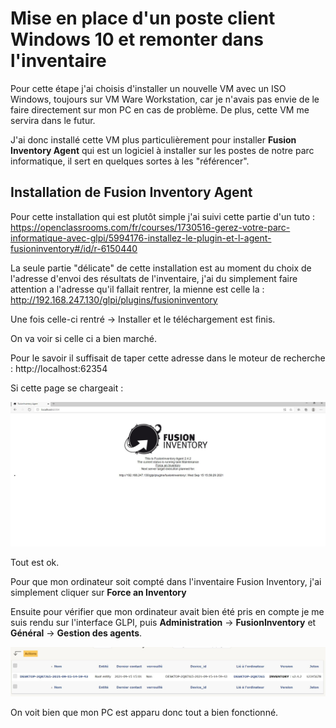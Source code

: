 # Mise en place d'un poste client Windows 10 et remonter dans l'inventaire

Pour cette étape j'ai choisis d'installer un nouvelle VM avec un ISO Windows, toujours sur VM Ware Workstation, car je n'avais pas envie de le faire directement sur mon PC en cas de problème. De plus, cette VM me servira dans le futur. 

J'ai donc installé cette VM plus particulièrement pour installer **Fusion Inventory Agent** qui est un logiciel à installer sur les postes de notre parc informatique, il sert en quelques sortes à les "référencer". 

## Installation de Fusion Inventory Agent

Pour cette installation qui est plutôt simple j'ai suivi cette partie d'un tuto : https://openclassrooms.com/fr/courses/1730516-gerez-votre-parc-informatique-avec-glpi/5994176-installez-le-plugin-et-l-agent-fusioninventory#/id/r-6150440

La seule partie "délicate" de cette installation est au moment du choix de l'adresse d'envoi des résultats de l'inventaire, j'ai du simplement faire attention a l'adresse qu'il fallait rentrer, la mienne est celle la : http://192.168.247.130/glpi/plugins/fusioninventory

Une fois celle-ci rentré -> Installer et le téléchargement est finis. 


On va voir si celle ci a bien marché. 

Pour le savoir il suffisait de taper cette adresse dans le moteur de recherche : http://localhost:62354 

Si cette page se chargeait : 

<img src="../images/agentok.jpg">

Tout est ok. 

Pour que mon ordinateur soit compté dans l'inventaire Fusion Inventory, j'ai simplement cliquer sur **Force an Inventory** 

Ensuite pour vérifier que mon ordinateur avait bien été pris en compte je me suis rendu sur l'interface GLPI, puis **Administration** -> **FusionInventory** et **Général** -> **Gestion des agents**. 

<img src="../images/inventaireok.jpg">

On voit bien que mon PC est apparu donc tout a bien fonctionné. 

